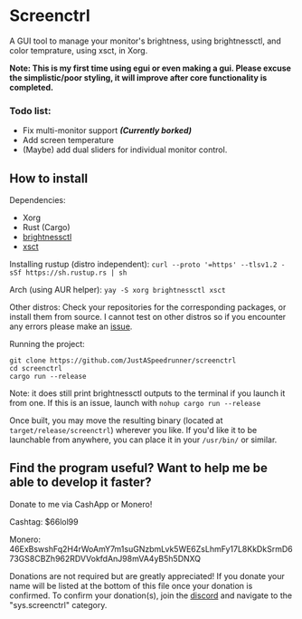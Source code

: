 # Screenctrl
A GUI tool to manage your monitor's brightness, using brightnessctl, and color temprature, using xsct, in Xorg.

**Note: This is my first time using egui or even making a gui. Please excuse the simplistic/poor styling, it will improve after core functionality is completed.**

### Todo list:
- Fix multi-monitor support ***(Currently borked)***
- Add screen temperature
- (Maybe) add dual sliders for individual monitor control.

## How to install
Dependencies:
- Xorg
- Rust (Cargo)
- [brightnessctl](https://github.com/Hummer12007/brightnessctl)
- [xsct](https://github.com/faf0/sct)

Installing rustup (distro independent): ``curl --proto '=https' --tlsv1.2 -sSf https://sh.rustup.rs | sh``

Arch (using AUR helper): ``yay -S xorg brightnessctl xsct``

Other distros: Check your repositories for the corresponding packages, or install them from source. I cannot test on other distros so if you encounter any errors please make an [issue](https://github.com/JustASpeedrunner/screenctrl/issues).

Running the project:
```
git clone https://github.com/JustASpeedrunner/screenctrl
cd screenctrl
cargo run --release
```

Note: it does still print brightnessctl outputs to the terminal if you launch it from one. If this is an issue, launch with ``nohup cargo run --release``

Once built, you may move the resulting binary (located at ``target/release/screenctrl``) wherever you like. If you'd like it to be launchable from anywhere, you can place it in your ``/usr/bin/`` or similar.

## Find the program useful? Want to help me be able to develop it faster?
Donate to me via CashApp or Monero!

Cashtag: $66lol99

Monero: 46ExBswshFq2H4rWoAmY7m1suGNzbmLvk5WE6ZsLhmFy17L8KkDkSrmD673GS8CBZh962RDVVokfdAnJ98mVA4yB5h5DNXQ

Donations are not required but are greatly appreciated! If you donate your name will be listed at the bottom of this file once your donation is confirmed. To confirm your donation(s), join the [discord](https://discord.gg/gndKuB92u4) and navigate to the "sys.screenctrl" category.